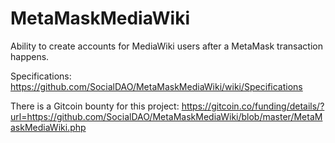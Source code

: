# MetaMaskMediaWiki
Ability to create accounts for MediaWiki users after a MetaMask transaction happens. 

Specifications: 
https://github.com/SocialDAO/MetaMaskMediaWiki/wiki/Specifications

There is a Gitcoin bounty for this project:
https://gitcoin.co/funding/details/?url=https://github.com/SocialDAO/MetaMaskMediaWiki/blob/master/MetaMaskMediaWiki.php 
